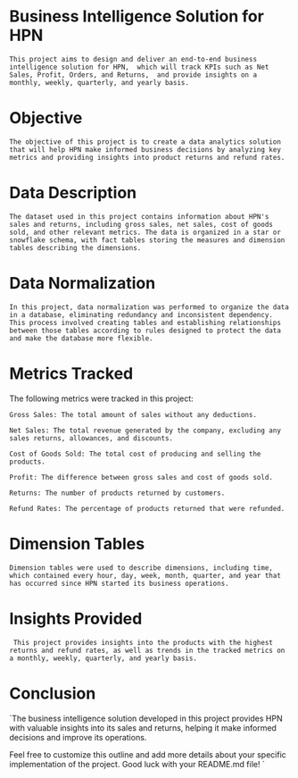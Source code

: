 # Business Intelligence Solution for HPN

`This project aims to design and deliver an end-to-end business intelligence solution for HPN, 
which will track KPIs such as Net Sales, Profit, Orders, and Returns, 
and provide insights on a monthly, weekly, quarterly, and yearly basis.`


# Objective

`The objective of this project is to create a data analytics solution that will help HPN make informed business decisions by analyzing key metrics and providing insights into product returns and refund rates.`

# Data Description
`The dataset used in this project contains information about HPN's sales and returns, including gross sales, net sales, cost of goods sold, and other relevant metrics. The data is organized in a star or snowflake schema, with fact tables storing the measures and dimension tables describing the dimensions.`

# Data Normalization

`In this project, data normalization was performed to organize the data in a database, eliminating redundancy and inconsistent dependency. This process involved creating tables and establishing relationships between those tables according to rules designed to protect the data and make the database more flexible. `
# Metrics Tracked

 The following metrics were tracked in this project:

`Gross Sales: The total amount of sales without any deductions.`

`Net Sales: The total revenue generated by the company, excluding any sales returns, allowances, and discounts.`

`Cost of Goods Sold: The total cost of producing and selling the products.`

`Profit: The difference between gross sales and cost of goods sold.`

`Returns: The number of products returned by customers.`

`Refund Rates: The percentage of products returned that were refunded.`

# Dimension Tables

`Dimension tables were used to describe dimensions, including time, which contained every hour, day, week, month, quarter, and year that has occurred since HPN started its business operations. `

# Insights Provided

` This project provides insights into the products with the highest returns and refund rates, as well as trends in the tracked metrics on a monthly, weekly, quarterly, and yearly basis.`

# Conclusion
`The business intelligence solution developed in this project provides HPN with valuable insights into its sales and returns, helping it make informed decisions and improve its operations.

Feel free to customize this outline and add more details about your specific implementation of the project. Good luck with your README.md file!
`



